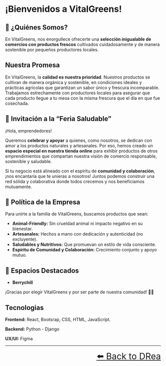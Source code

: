 # ¡Bienvenidos a VitalGreens!

## 🌟 ¿Quiénes Somos?

En VitalGreens, nos enorgullece ofrecerte una **selección inigualable de comercios con productos frescos** cultivados cuidadosamente y de manera sostenible por pequeños productores locales.

## Nuestra Promesa

En VitalGreens, la **calidad es nuestra prioridad**. Nuestros productos se cultivan de manera orgánica y sostenible, en condiciones ideales y prácticas agrícolas que garantizan un sabor único y frescura incomparable. Trabajamos estrechamente con productores locales para asegurar que cada producto llegue a tu mesa con la misma frescura que el día en que fue cosechada.

## 🤝 Invitación a la “Feria Saludable”

¡Hola, emprendedores!

Queremos **celebrar y apoyar** a quienes, como nosotros, se dedican con amor a los productos naturales y artesanales. Por eso, hemos creado un **espacio especial en nuestra tienda online** para exhibir productos de otros emprendimientos que compartan nuestra visión de comercio responsable, sostenible y saludable.

Si tu negocio está alineado con el espíritu de **comunidad y colaboración**, ¡nos encantaría que te unieras a nosotros! Juntos podemos construir una red sólida y colaborativa donde todos crecemos y nos beneficiamos mutuamente.

## 📝 Política de la Empresa

Para unirte a la familia de VitalGreens, buscamos productos que sean:

- **Animal-Friendly:** Sin crueldad animal ni impacto negativo en su bienestar.
- **Artesanales:** Hechos a mano con dedicación y autenticidad (no excluyente).
- **Saludables y Nutritivos:** Que promuevan un estilo de vida consciente.
- **Espíritu de Comunidad y Colaboración:** Crecimiento conjunto y apoyo mutuo.

## 🌟 Espacios Destacados

- **Berrychill**

¡Gracias por elegir VitalGreens y por ser parte de nuestra comunidad! 🌿🍓

## Tecnologias

**Frontend:** React, Bootsrap, CSS, HTML, JavaScript.

**Backend:** Python - Django

**UX/UI:** Figma

---

<div align="right" style="font-size: 2em;">
    <a href="../README.md">⬅️ Back to DRea</a>
</div>
